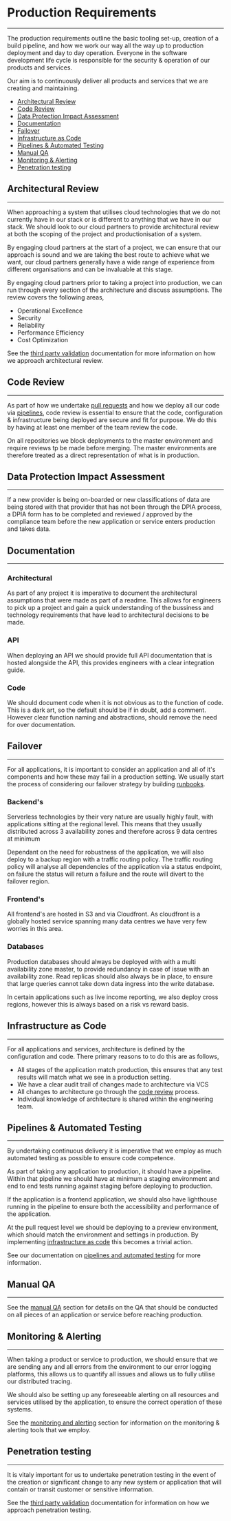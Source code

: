 # Production Requirements
***

The production requirements outline the basic tooling set-up, creation of a build pipeline, and how we work our way all
the way up to production deployment and day to day operation. Everyone in the software development life cycle is 
responsible for the security & operation of our products and services.


Our aim is to continuously deliver all products and services that we are creating and maintaining.

* [Architectural Review](#architectural-review)
* [Code Review](#code-review)
* [Data Protection Impact Assessment](#data-protection-impact-assessment)
* [Documentation](#documentation)
* [Failover](#failover)
* [Infrastructure as Code](#infrastructure-as-code)
* [Pipelines & Automated Testing](#pipelines--automated-testing)
* [Manual QA](#manual-qa)
* [Monitoring & Alerting](#monitoring--alerting)
* [Penetration testing](#penetration-testing)

## Architectural Review
***

When approaching a system that utilises cloud technologies that we do not currently have in our stack or is 
different to anything that we have in our stack. We should look to our cloud partners to provide architectural review at
both the scoping of the project and productionisation of a system. 

By engaging cloud partners at the start of a project,
we can ensure that our approach is sound and we are taking the best route to achieve what we want, our cloud partners
generally have a wide range of experience from different organisations and can be invaluable at this stage. 

By engaging cloud partners prior to taking a project into production, we can run through every section of the 
architecture and discuss assumptions. The review covers the following areas,

- Operational Excellence
- Security
- Reliability
- Performance Efficiency
- Cost Optimization

See the [third party validation](third-party-validation.md) documentation for more information on how we approach 
architectural review.

## Code Review
***

As part of how we undertake [pull requests](code-review.md) and how we deploy all our code via 
[pipelines](pipelines.md), code review is essential to ensure that the code, configuration & infrastructure being
deployed are secure and fit for purpose. We do this by having at least one member of the team review the code.

On all repositories we block deployments to the master environment and require reviews tp be made before merging. The
master environments are therefore treated as a direct representation of what is in production.

## Data Protection Impact Assessment
***

If a new provider is being on-boarded or new classifications of data are being stored with that provider that has not
been through the DPIA process, a DPIA form has to be completed and reviewed / approved by the compliance team before the
new application or service enters production and takes data.

## Documentation
***

### Architectural
As part of any project it is imperative to document the architectural assumptions that were made as part of a readme.
This allows for engineers to pick up a project and gain a quick understanding of the bussiness and technology requirements
that have lead to architectural decisions to be made.

### API
When deploying an API we should provide full API documentation that is hosted alongside the API, this provides engineers
with a clear integration guide.

### Code
We should document code when it is not obvious as to the function of code. This is a dark art, so the default should be
if in doubt, add a comment. However clear function naming and abstractions, should remove the need for over documentation.

## Failover
***

For all applications, it is important to consider an application and all of it's components and how these may fail in
a production setting. We usually start the process of considering our failover strategy by building [runbooks](runbooks.md).

### Backend's
Serverless technologies by their very nature are usually highly fault, with applications 
sitting at the regional level. This means that they usually distributed across 3 availability zones and therefore
across 9 data centres at minimum

Dependant on the need for robustness of the application, we will also deploy to a backup region with a traffic routing 
policy. The traffic routing policy will analyse all dependencies of the application via a status endpoint, on failure
the status will return a failure and the route will divert to the failover region.

### Frontend's
All frontend's are hosted in S3 and via Cloudfront. As cloudfront is a globally hosted service spanning many data centres
we have very few worries in this area.

### Databases
Production databases should always be deployed with with a multi availability zone master, to provide redundancy in case
of issue with an availability zone. Read replicas should also always be in place, to ensure that large queries cannot
take down data ingress into the write database.

In certain applications such as live income reporting, we also deploy cross regions, however this is always based on a
risk vs reward basis.

## Infrastructure as Code
***

For all applications and services, architecture is defined by the configuration and code. There primary reasons to
to do this are as follows,

- All stages of the application match production, this ensures that any test results will match what we see in a 
production setting.
- We have a clear audit trail of changes made to architecture via VCS
- All changes to architecture go through the [code review](code-review.md) process.
- Individual knowledge of architecture is shared within the engineering team.

## Pipelines & Automated Testing
***

By undertaking continuous delivery it is imperative that we employ as much automated testing as possible to ensure code 
competence.

As part of taking any application to production, it should have a pipeline. Within that pipeline we should have at 
minimum a staging environment and end to end tests running against staging before deploying to production.

If the application is a frontend application, we should also have lighthouse running in the pipeline to ensure both
the accessibility and performance of the application.

At the pull request level we should be deploying to a preview environment, which should match the environment and
settings in production. By implementing [infrastructure as code](#infrastructure-as-code) this becomes a trivial
action.

See our documentation on [pipelines and automated testing](pipelines.md) for more information.

## Manual QA
***

See the [manual QA](../qa/manualQA.md) section for details on the QA that should be conducted on all pieces of an
application or service before reaching production.

## Monitoring & Alerting
***

When taking a product or service to production, we should ensure that we are sending any and all errors from the 
environment to our error logging platforms, this allows us to quantify all issues and allows us to fully utilise
our distributed tracing.

We should also be setting up any foreseeable alerting on all resources and services utilised by the application, to 
ensure the correct operation of these systems. 

See the [monitoring and alerting](monitoring.md) section for information on the monitoring & alerting tools that we employ.

## Penetration testing
***

It is vitaly important for us to undertake penetration testing in the event of the creation or significant change to any 
new system or application that will contain or transit customer or sensitive information.

See the [third party validation](third-party-validation.md) documentation for information on how we approach 
penetration testing.
